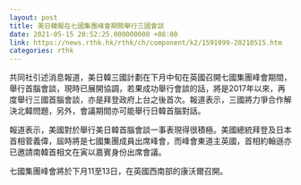 ```yaml
---
layout: post
title: 美日韓擬在七國集團峰會期間舉行三國會談
date: 2021-05-15 20:52:25.000000000 +08:00
link: https://news.rthk.hk/rthk/ch/component/k2/1591099-20210515.htm
categories: rthk
---
```


共同社引述消息報道，美日韓三國計劃在下月中旬在英國召開七國集團峰會期間，舉行首腦會談，現時已展開協調，若果成功舉行會談的話，將是2017年以來，再度舉行三國首腦會談，亦是拜登政府上台之後首次。報道表示，三國將力爭合作解決北韓問題，另外，會議期間亦可能舉行日韓首腦對話。

報道表示，美國對於舉行美日韓首腦會談一事表現得很積極。美國總統拜登及日本首相菅義偉，屆時將是七國集團成員出席峰會，而峰會東道主英國，首相約翰遜亦已邀請南韓首相文在寅以嘉賓身份出席會議。

七國集團峰會將於下月11至13日，在英國西南部的康沃爾召開。
